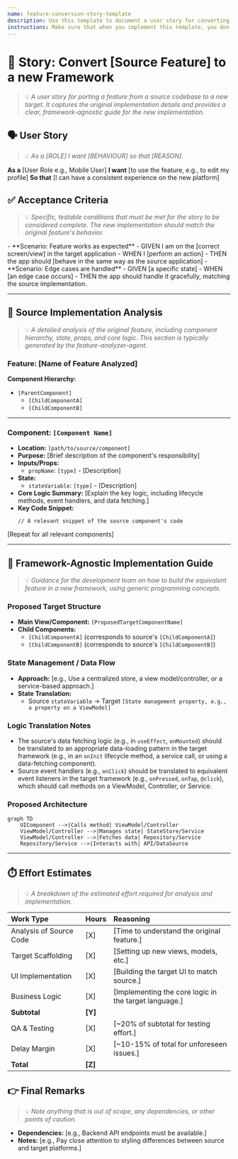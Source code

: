 ```yaml
---
name: feature-conversion-story-template
description: Use this template to document a user story for converting a feature from a source implementation to a framework-agnostic implementation plan.
instructions: Make sure that when you implement this template, you don't include these instructions or any other front matter from this template in your work. Output should always and only be the markdown part outside of the front matter. Never include any tags like <example>, <commentary>, or similar tags - these serve only to increase clarity about implementation. Always use single [ ] brackets to indicate instructions the implementer should follow. When referencing other documents from this project, use wikilinks format [[filename]] to reference them. Do not include the file extension or path.
---
```

# 📒 Story: Convert [Source Feature] to a new Framework
> 💡 *A user story for porting a feature from a source codebase to a new target. It captures the original implementation details and provides a clear, framework-agnostic guide for the new implementation.*

## 🗣️ User Story
> 💡 *As a [ROLE] I want [BEHAVIOUR] so that [REASON].*

**As a** [User Role e.g., Mobile User]
**I want** [to use the feature, e.g., to edit my profile]
**So that** [I can have a consistent experience on the new platform]

## ✅ Acceptance Criteria
> 💡 *Specific, testable conditions that must be met for the story to be considered complete. The new implementation should match the original feature's behavior.*

<example>
- **Scenario: Feature works as expected**
    - GIVEN I am on the [correct screen/view] in the target application
    - WHEN I [perform an action]
    - THEN the app should [behave in the same way as the source application]
- **Scenario: Edge cases are handled**
    - GIVEN [a specific state]
    - WHEN [an edge case occurs]
    - THEN the app should handle it gracefully, matching the source implementation.
</example>

---

## 🔬 Source Implementation Analysis
> 💡 *A detailed analysis of the original feature, including component hierarchy, state, props, and core logic. This section is typically generated by the feature-analyzer-agent.*

### Feature: [Name of Feature Analyzed]

**Component Hierarchy:**
- `[ParentComponent]`
  - `[ChildComponentA]`
  - `[ChildComponentB]`

---

### Component: `[Component Name]`
- **Location:** `[path/to/source/component]`
- **Purpose:** [Brief description of the component's responsibility]
- **Inputs/Props:**
    - `propName`: `[type]` - [Description]
- **State:**
    - `stateVariable`: `[type]` - [Description]
- **Core Logic Summary:**
    [Explain the key logic, including lifecycle methods, event handlers, and data fetching.]
- **Key Code Snippet:**
    ```[source_language]
    // A relevant snippet of the source component's code
    ```
[Repeat for all relevant components]

---

## 🎯 Framework-Agnostic Implementation Guide
> 💡 *Guidance for the development team on how to build the equivalent feature in a new framework, using generic programming concepts.*

### Proposed Target Structure
- **Main View/Component:** `[ProposedTargetComponentName]`
- **Child Components:**
  - `[ChildComponentA]` (corresponds to source's `[ChildComponentA]`)
  - `[ChildComponentB]` (corresponds to source's `[ChildComponentB]`)

### State Management / Data Flow
- **Approach:** [e.g., Use a centralized store, a view model/controller, or a service-based approach.]
- **State Translation:**
  - Source `stateVariable` -> Target `[State management property, e.g., a property on a ViewModel]`

### Logic Translation Notes
- The source's data fetching logic (e.g., in `useEffect`, `onMounted`) should be translated to an appropriate data-loading pattern in the target framework (e.g., in an `onInit` lifecycle method, a service call, or using a data-fetching component).
- Source event handlers (e.g., `onClick`) should be translated to equivalent event listeners in the target framework (e.g., `onPressed`, `onTap`, `@click`), which should call methods on a ViewModel, Controller, or Service.

### Proposed Architecture
```mermaid
graph TD
    UIComponent -->|Calls method| ViewModel/Controller
    ViewModel/Controller -->|Manages state| StateStore/Service
    ViewModel/Controller -->|Fetches data| Repository/Service
    Repository/Service -->|Interacts with| API/DataSource
```

---

## ⏱️ Effort Estimates
> 💡 *A breakdown of the estimated effort required for analysis and implementation.*

| Work Type              | Hours | Reasoning                                       |
| :--------------------- | :---- | :---------------------------------------------- |
| Analysis of Source Code| [X]   | [Time to understand the original feature.]      |
| Target Scaffolding     | [X]   | [Setting up new views, models, etc.]     |
| UI Implementation      | [X]   | [Building the target UI to match source.]       |
| Business Logic         | [X]   | [Implementing the core logic in the target language.]          |
| **Subtotal**           | **[Y]** |                                                 |
| QA & Testing           | [X]   | [~20% of subtotal for testing effort.]       |
| Delay Margin           | [X]   | [~10-15% of total for unforeseen issues.]    |
| **Total**              | **[Z]** |                                                 |

## 👉 Final Remarks
> 💡 *Note anything that is out of scope, any dependencies, or other points of caution.*

- **Dependencies:** [e.g., Backend API endpoints must be available.]
- **Notes:** [e.g., Pay close attention to styling differences between source and target platforms.]